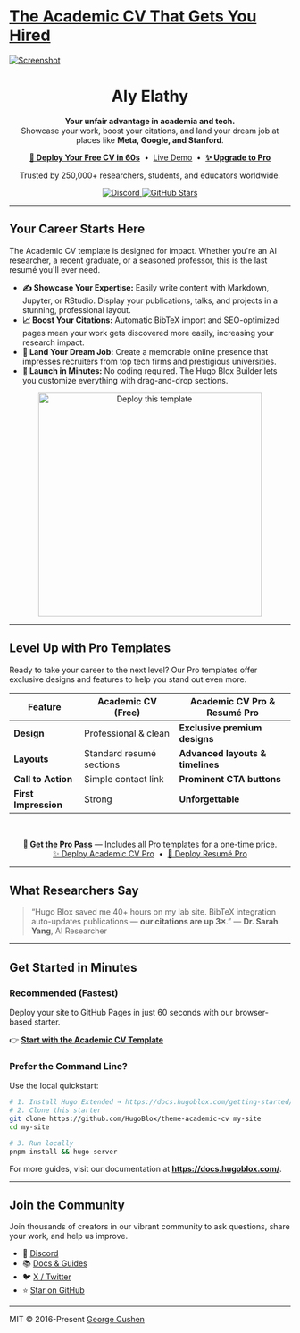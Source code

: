 # [The Academic CV That Gets You Hired](https://github.com/HugoBlox/theme-academic-cv)

[![Screenshot](.github/preview.webp)](https://hugoblox.com/templates/academic-cv/start/?utm_source=github&utm_medium=readme)

<h1 align="center">Aly Elathy</h1>

<p align="center">
  <strong>Your unfair advantage in academia and tech.</strong><br/>
  Showcase your work, boost your citations, and land your dream job at places like <strong>Meta, Google, and Stanford</strong>.
</p>

<p align="center">
  <a href="https://hugoblox.com/templates/academic-cv/start?utm_source=github&utm_medium=readme"><b>🚀 Deploy Your Free CV in 60s</b></a>
  &nbsp;•&nbsp;
  <a href="https://hugoblox.com/templates/?open=academic-cv&loading=true&utm_source=github&utm_medium=readme">Live Demo</a>
  &nbsp;•&nbsp;
  <a href="https://hugoblox.com/pro?utm_source=github&utm_medium=readme"><b>✨ Upgrade to Pro</b></a>
</p>

<p align="center">
  Trusted by 250,000+ researchers, students, and educators worldwide.
</p>

<p align="center">
  <a href="https://discord.gg/z8wNYzb">
    <img src="https://img.shields.io/discord/722225264733716590?label=Join%20Discord&style=social" alt="Discord">
  </a>
  <a href="https://github.com/HugoBlox/theme-academic-cv">
    <img src="https://img.shields.io/github/stars/HugoBlox/theme-academic-cv?label=Star%20Academic%20CV&style=social" alt="GitHub Stars">
  </a>
</p>

---

## Your Career Starts Here

The Academic CV template is designed for impact. Whether you're an AI researcher, a recent graduate, or a seasoned professor, this is the last resumé you'll ever need.

- **✍️ Showcase Your Expertise:** Easily write content with Markdown, Jupyter, or RStudio. Display your publications, talks, and projects in a stunning, professional layout.
- **📈 Boost Your Citations:** Automatic BibTeX import and SEO-optimized pages mean your work gets discovered more easily, increasing your research impact.
- **💼 Land Your Dream Job:** Create a memorable online presence that impresses recruiters from top tech firms and prestigious universities.
- **🚀 Launch in Minutes:** No coding required. The Hugo Blox Builder lets you customize everything with drag-and-drop sections.

<p align="center">
  <a href="https://hugoblox.com/templates/academic-cv/start?utm_source=github&utm_medium=readme">
    <img src="https://img.shields.io/badge/⚡️%20Get%20Your%20CV%20in%2060s-ff4655?style=for-the-badge" alt="Deploy this template" width="400">
  </a>
</p>

---

## Level Up with Pro Templates

Ready to take your career to the next level? Our Pro templates offer exclusive designs and features to help you stand out even more.

<!-- <p align="center">
  <img src="" alt="Free vs Pro templates">
</p>-->

| Feature              | Academic CV (Free)       | Academic CV Pro & Resumé Pro     |
| -------------------- | ------------------------ | -------------------------------- |
| **Design**           | Professional & clean     | **Exclusive premium designs**    |
| **Layouts**          | Standard resumé sections | **Advanced layouts & timelines** |
| **Call to Action**   | Simple contact link      | **Prominent CTA buttons**        |
| **First Impression** | Strong                   | **Unforgettable**                |

<br/>
<p align="center">
  <a href="https://hugoblox.com/pro?utm_source=github&utm_medium=readme"><b>💎 Get the Pro Pass</b></a> — Includes all Pro templates for a one-time price.<br/>
  <a href="https://hugoblox.com/templates/academic-cv-pro/start?utm_source=github&utm_medium=readme">✨ Deploy Academic CV Pro</a>
  &nbsp;•&nbsp;
  <a href="https://hugoblox.com/templates/resume-pro/start?utm_source=github&utm_medium=readme">📄 Deploy Resumé Pro</a>
</p>

---

## What Researchers Say

> “Hugo Blox saved me 40+ hours on my lab site. BibTeX integration auto-updates publications — **our citations are up 3×**.”
> — **Dr. Sarah Yang**, AI Researcher

---

## Get Started in Minutes

### Recommended (Fastest)

Deploy your site to GitHub Pages in just 60 seconds with our browser-based starter.

👉 <a href="https://hugoblox.com/templates/academic-cv/start?utm_source=github&utm_medium=readme"><b>Start with the Academic CV Template</b></a>

### Prefer the Command Line?

Use the local quickstart:

```bash
# 1. Install Hugo Extended → https://docs.hugoblox.com/getting-started/install-hugo/
# 2. Clone this starter
git clone https://github.com/HugoBlox/theme-academic-cv my-site
cd my-site

# 3. Run locally
pnpm install && hugo server
```

For more guides, visit our documentation at **https://docs.hugoblox.com/**.

---

## Join the Community

Join thousands of creators in our vibrant community to ask questions, share your work, and help us improve.

- 💬 <a href="https://discord.gg/z8wNYzb">Discord</a>
- 📚 <a href="https://docs.hugoblox.com/?utm_source=github&utm_medium=readme">Docs & Guides</a>
- 🐦 <a href="https://x.com/BuildLore">X / Twitter</a>
- ⭐ <a href="https://github.com/HugoBlox/hugo-blox-builder">Star on GitHub</a>

---

MIT © 2016-Present [George Cushen](https://georgecushen.com)

<!--START_SECTION:news-->
<!--Updated at 2025-10-26T01:58:34.817Z-->
<!--END_SECTION:news-->
